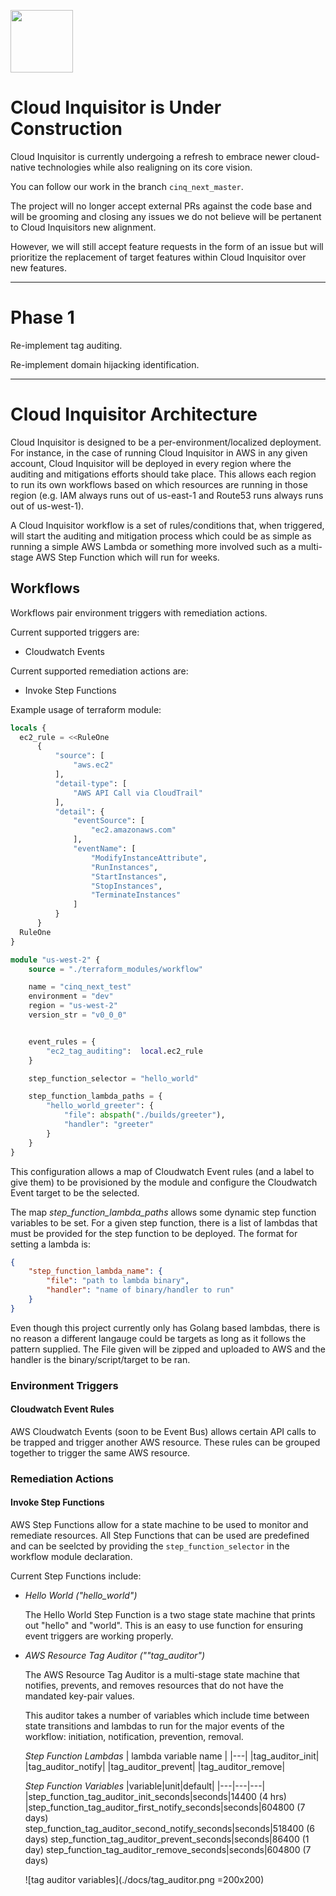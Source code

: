 <img src=https://cloudinquisitor.readthedocs.io/en/master/_images/cloud-inquisitor_logo.png height="100px"><br>

# Cloud Inquisitor is Under Construction

Cloud Inquisitor is currently undergoing a refresh to embrace newer cloud-native technologies while also realigning on its core vision.

You can follow our work in the branch `cinq_next_master`.

The project will no longer accept external PRs against the code base and will be grooming and closing any issues we do not believe will be pertanent to Cloud Inquisitors new alignment.

However, we will still accept feature requests in the form of an issue but will prioritize the replacement of target features within Cloud Inquisitor over new features. 

---

# Phase 1

Re-implement tag auditing.

Re-implement domain hijacking identification.

---

# Cloud Inquisitor Architecture

Cloud Inquisitor is designed to be a per-environment/localized deployment. For instance, in the case of running Cloud Inquisitor in AWS in any given account, Cloud Inquisitor will be deployed in every region where the auditing and mitigations efforts should take place. This allows each region to run its own workflows based on which resources are running in those region (e.g. IAM always runs out of us-east-1 and Route53 runs always runs out of us-west-1).

A Cloud Inquisitor workflow is a set of rules/conditions that, when triggered, will start the auditing and mitigation process which could be as simple as running a simple AWS Lambda or something more involved such as a multi-stage AWS Step Function which will run for weeks.

## Workflows

Workflows pair environment triggers with remediation actions. 

Current supported triggers are:

  - Cloudwatch Events

Current supported remediation actions are:

  - Invoke Step Functions


Example usage of terraform module:

```terraform
locals {
  ec2_rule = <<RuleOne
      {
          "source": [
              "aws.ec2"
          ],
          "detail-type": [
              "AWS API Call via CloudTrail"
          ],
          "detail": {
              "eventSource": [
                  "ec2.amazonaws.com"
              ],
              "eventName": [
                  "ModifyInstanceAttribute",
                  "RunInstances",
                  "StartInstances",
                  "StopInstances",
                  "TerminateInstances"
              ]
          }
      } 
  RuleOne
}

module "us-west-2" {
    source = "./terraform_modules/workflow"

    name = "cinq_next_test"
    environment = "dev"
    region = "us-west-2"
    version_str = "v0_0_0"


    event_rules = { 
        "ec2_tag_auditing":  local.ec2_rule
    }

    step_function_selector = "hello_world"

    step_function_lambda_paths = {
        "hello_world_greeter": {
            "file": abspath("./builds/greeter"),
            "handler": "greeter"
        }
    }
}
```

This configuration allows a map of Cloudwatch Event rules (and a label to give them) to be provisioned by the module and configure the Cloudwatch Event target 
 to be the selected.

The map *step_function_lambda_paths* allows some dynamic step function variables to be set. For a given step function, there is a list of lambdas that must be provided for the step function to be deployed. The format for setting a lambda is:

```json
{
    "step_function_lambda_name": {
        "file": "path to lambda binary",
        "handler": "name of binary/handler to run"
    }
}
```

Even though this project currently only has Golang based lambdas, there is no reason a different  langauge could be targets as long as it follows the pattern supplied. The File given will be zipped and uploaded to AWS and the handler is the binary/script/target to be ran.

### Environment Triggers

#### Cloudwatch Event Rules

AWS Cloudwatch Events (soon to be Event Bus) allows certain API calls to be trapped and trigger another AWS resource. These rules can be grouped together to trigger the same AWS resource.

### Remediation Actions

#### Invoke Step Functions

AWS Step Functions allow for a state machine to be used to monitor and remediate resources. All Step Functions that can be used are predefined and can be seelcted by providing the `step_function_selector` in the workflow module declaration.

Current Step Functions include:

  - _Hello World ("hello_world")_

    The Hello World Step Function is a two stage state machine that prints out "hello" and "world". This is an easy to use function for ensuring event triggers are working properly.

  - _AWS Resource Tag Auditor (""tag_auditor")_

    The AWS Resource Tag Auditor is a multi-stage state machine that notifies, prevents, and removes resources that do not have the mandated key-pair values.

    This auditor takes a number of variables which include time between state transitions and lambdas to run for the major events of the workflow: initiation, notification, prevention, removal.

    _Step Function Lambdas_
    | lambda variable name | 
    |---|
    |tag_auditor_init|
    |tag_auditor_notify|
    |tag_auditor_prevent|
    |tag_auditor_remove|

    _Step Function Variables_
    |variable|unit|default|
    |---|---|---|
    |step_function_tag_auditor_init_seconds|seconds|14400 (4 hrs)
    |step_function_tag_auditor_first_notify_seconds|seconds|604800 (7 days)
    step_function_tag_auditor_second_notify_seconds|seconds|518400 (6 days)
    step_function_tag_auditor_prevent_seconds|seconds|86400 (1 day)
    step_function_tag_auditor_remove_seconds|seconds|604800 (7 days)

    ![tag auditor variables](./docs/tag_auditor.png =200x200)